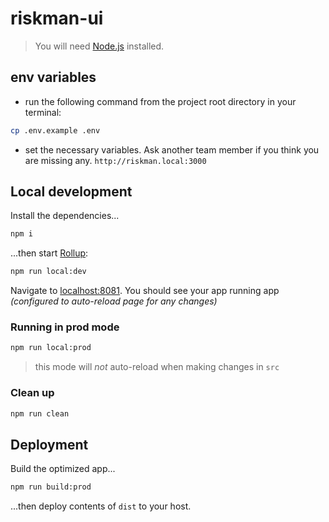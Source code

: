 # riskman-ui

> You will need [Node.js](https://nodejs.org) installed.

## env variables
- run the following command from the project root directory in your terminal:
```bash
cp .env.example .env
```
- set the necessary variables. Ask another team member if you think you are missing any.
`http://riskman.local:3000`

## Local development
Install the dependencies...
```bash
npm i
```

...then start [Rollup](https://rollupjs.org):
```bash
npm run local:dev
```

Navigate to [localhost:8081](http://localhost:8081). You should see your app running app _(configured to auto-reload page for any changes)_

### Running in prod mode
```bash
npm run local:prod
```

> this mode will *not* auto-reload when making changes in `src`

### Clean up
```bash
npm run clean
```

## Deployment
Build the optimized app...
```bash
npm run build:prod
```

...then deploy contents of `dist` to your host.